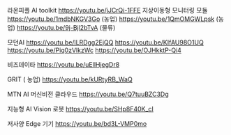 라온피플 AI toolkit
https://youtu.be/jJCrQi-1FFE
지상이동형 모니터링 모듈
https://youtu.be/1mdbNKGV3Go (농업)
https://youtu.be/1QmOMGWLpsk (농업)
https://youtu.be/9j-Bjl2bTvA (물류)

모던AI
https://youtu.be/lLRDgg2EjQQ
https://youtu.be/KIfAU98O1UQ
https://youtu.be/Piq0zVlkzWc
https://youtu.be/OJHkktP-Qi4

비즈데이타
https://youtu.be/uEllHjegDr8

GRIT ( 농업)
https://youtu.be/kURtyRB_WaQ

MTN AI 머신비전 클라우드
https://youtu.be/Q7tuuBZC3Dg

지능형 AI Vision 로봇
https://youtu.be/SHp8F40K_cI

저사양 Edge 기기
https://youtu.be/bd3L-VMP0mo
